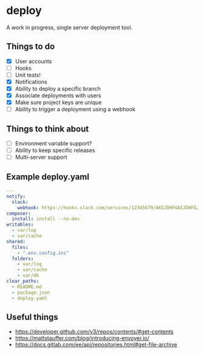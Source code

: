 # deploy

A work in progress, single server deployment tool.

## Things to do

* [x] User accounts
* [ ] Hooks
* [ ] Unit tests!
* [x] Notifications
* [x] Ability to deploy a specific branch
* [x] Associate deployments with users
* [x] Make sure project keys are unique
* [ ] Ability to trigger a deployment using a webhook

## Things to think about

* [ ] Environment variable support?
* [ ] Ability to keep specific releases
* [ ] Multi-server support

## Example deploy.yaml

```yaml
---
notify:
  slack:
    webhook: https://hooks.slack.com/services/12345679/AKSJDHFGASJDHFG/ADLJFBWIAEJFBWIDJCDC
composer:
  install: install --no-dev
writables:
  - var/log
  - var/cache
shared:
  files:
    - ".env.config.ini"
  folders:
    - var/log
    - var/cache
    - var/db
clear_paths:
  - README.md
  - package.json
  - deploy.yaml
```

## Useful things

* https://developer.github.com/v3/repos/contents/#get-contents
* https://mattstauffer.com/blog/introducing-envoyer.io/
* https://docs.gitlab.com/ee/api/repositories.html#get-file-archive
